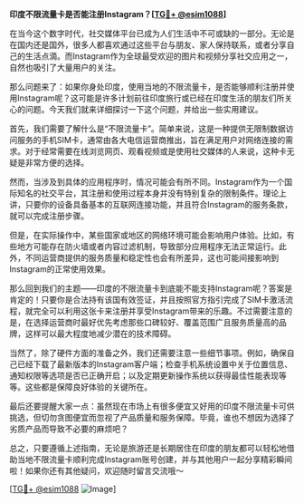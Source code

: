 **印度不限流量卡是否能注册Instagram？[[TG💪+ @esim1088](https://t.me/s/esim1088)]**

在当今这个数字时代，社交媒体平台已成为人们生活中不可或缺的一部分。无论是在国内还是国外，很多人都喜欢通过这些平台与朋友、家人保持联系，或者分享自己的生活点滴。而Instagram作为全球最受欢迎的图片和视频分享社交应用之一，自然也吸引了大量用户的关注。

那么问题来了：如果你身处印度，使用当地的不限流量卡，是否能够顺利注册并使用Instagram呢？这可能是许多计划前往印度旅行或已经在印度生活的朋友们所关心的问题。今天我们就来详细探讨一下这个问题，并给出一些实用建议。

首先，我们需要了解什么是“不限流量卡”。简单来说，这是一种提供无限制数据访问服务的手机SIM卡，通常由各大电信运营商推出，旨在满足用户对网络连接的需求。对于经常需要在线浏览网页、观看视频或是使用社交媒体的人来说，这种卡无疑是非常方便的选择。

然而，当涉及到具体的应用程序时，情况可能会有所不同。Instagram作为一个国际知名的社交平台，其注册和使用过程本身并没有特别复杂的限制条件。理论上讲，只要你的设备具备基本的互联网连接功能，并且符合Instagram的服务条款，就可以完成注册步骤。

但是，在实际操作中，某些国家或地区的网络环境可能会影响用户体验。比如，有些地方可能存在防火墙或者内容过滤机制，导致部分应用程序无法正常运行。此外，不同运营商提供的服务质量和稳定性也会有所差异，这也可能间接影响到Instagram的正常使用效果。

那么回到我们的主题——印度的不限流量卡到底能不能支持Instagram呢？答案是肯定的！只要你是合法持有该国有效签证，并且按照官方指引完成了SIM卡激活流程，就完全可以利用这张卡来注册并享受Instagram带来的乐趣。不过需要注意的是，在选择运营商时最好优先考虑那些口碑较好、覆盖范围广且服务质量高的品牌，这样可以最大程度地减少潜在的技术障碍。

当然了，除了硬件方面的准备之外，我们还需要注意一些细节事项。例如，确保自己已经下载了最新版本的Instagram客户端；检查手机系统设置中关于位置信息、通知权限等选项是否已正确开启；以及定期更新操作系统以获得最佳性能表现等等。这些都是保障良好体验的关键所在。

最后还要提醒大家一点：虽然现在市场上有很多便宜又好用的印度不限流量卡可供挑选，但切勿贪图便宜而忽视了产品质量和服务保障。毕竟，谁也不想因为选择了劣质产品而导致不必要的麻烦吧？

总之，只要遵循上述指南，无论是旅游还是长期居住在印度的朋友都可以轻松地借助当地不限流量卡顺利完成Instagram账号创建，并与其他用户一起分享精彩瞬间啦！如果你还有其他疑问，欢迎随时留言交流哦～

[[TG💪+ @esim1088](https://t.me/s/esim1088) ![Image](https://i.postimg.cc/4NQfJmqS/Snipaste-2025-05-13-00-14-12.png)]